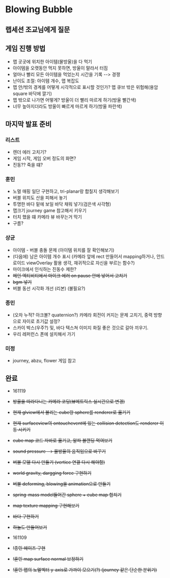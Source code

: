 # Blowing Bubble

## 랩세션 조교님에게 질문

## 게임 진행 방법
* 맵 곳곳에 위치한 아이템(물방울)을 다 먹기
* 아이템을 오랫동안 먹지 못하면, 방울이 말라서 터짐
* 얼마나 빨리 모든 아이템을 먹었는지 시간을 기록 --> 경쟁
* 난이도 조절: 아이템 개수, 맵 복잡도
* 맵 안/밖의 경계를 어떻게 시각적으로 표시할 것인가? 맵 큐브 밖은 위험해(용암 square 바닥에 깔기)
* 맵 밖으로 나가면 어떻게? 방울이 더 빨리 마르게 하기(방울 빨간색)
* 너무 높아지더라도 방울이 빠르게 마르게 하기(방울 파란색)

## 마지막 발표 준비

### 리스트
* 렌더 에러 고치기?
* 게임 시작, 게임 오버 정도의 화면? 
* 진동?? 죽을 떄?

### 훈민 
* 노멀 매핑 일단 구현하고, tri-planar랑 합칠지 생각해보기
* 버블 위치도 산을 피해서 놓기
* 투명한 바다 밑에 보일 바닥 채워 넣기(검은색 사각형)
* 맵크기 journey game 참고해서 키우기
* 터치 했을 떄 카메라 뷰 바꾸는거 막기
* 구름?

### 상균
* 아이템 - 버블 충돌 문제 (아이템 위치를 잘 확인해보기)
* (다음에) 남은 아이템 개수 표시 (카메라 앞에 rect 만들어서 mapping하거나, 안드로이드 viewOverlay 활용 생각, 재귀적으로 자신을 부르는 함수?)
* 마이크에서 인식하는 진동수 제한?
* ~~메인 엑티비티에서 마이크 에러 on pause 안에 넣어서 고치기~~
* ~~bgm 넣기~~
* 버블 동선 시각화 개선 (리본) (불필요?)

### 종민
* (오차 누적? 아크볼? quaternion?) 카메라 회전이 커지는 문제 고치기, 중력 방향으로 자이로 초기값 설정? 
* 스카이 박스(우주?) 및, 바다 텍스쳐 이미지 화질 좋은 것으로 갈아 끼우기.
* 우리 레퍼런스 폰에 설치해서 가기  


### 미정
* journey, abzu, flower 게임 참고

## 완료
* 161119
* ~~방울을 따라다니는 카메라 코딩(뷰메트릭스 실시간으로 변경)~~
* ~~현재 glview에서 불리는 cube랑 sphere를 renderer로 옮기기~~
* ~~현재 surfaceview의 ontouchevent에 있는 collision detection도 renderer 이동 시키기~~
* ~~cube map 코드 자바로 옮기고, 알파 블랜딩 먹여보기~~
* ~~sound pressure --> 물방울의 움직임으로 바꾸기~~
* ~~버블 모델 다시 만들기 (vertice 연결 다시 해야함)~~
* ~~world gravity, dargging force 구현하기~~
* ~~버블 deforming, blowing을 animation으로 만들기~~
* ~~spring-mass model들어간 sphere + cube map 합치기~~ 
* ~~map texture mapping 구현해보기~~
* ~~바다 구현하기~~
* ~~하늘도 만들어보기~~

* 161109
* ~~!종민 헤이즈 구현~~ 
* ~~!훈민 map surface normal 보정하기~~
* ~~!훈민 맵의 노멀벡터 y-axis로 가까이 모으기(?) (journey 같은 단순한 분위기)~~
